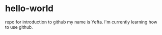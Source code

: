 # hello-world
repo for introduction to github
my name is Yefta. I'm currently learning how to use github.
